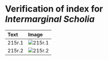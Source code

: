 # Verification of index for *Intermarginal Scholia*

| Text     | Image     |
| :------------- | :------------- |
| 215r.1 | ![215r.1](http://www.homermultitext.org/iipsrv?OBJ=IIP,1.0&FIF=/project/homer/pyramidal/VenA/VA215RN-0386.tif&RGN=0.6057,0.2156,0.05895,0.01936&WID=800&CVT=JPEG) |
| 215r.2 | ![215r.2](http://www.homermultitext.org/iipsrv?OBJ=IIP,1.0&FIF=/project/homer/pyramidal/VenA/VA215RN-0386.tif&RGN=0.6089,0.2642,0.06945,0.01452&WID=800&CVT=JPEG) |
